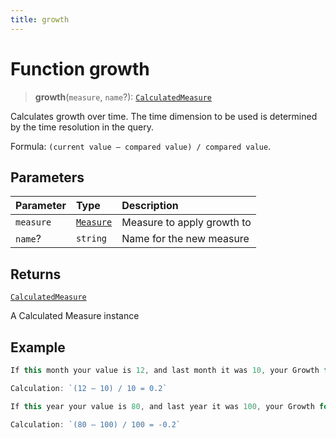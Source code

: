 ```yaml
---
title: growth
---
```


# Function growth

> **growth**(`measure`, `name`?): [`CalculatedMeasure`](../../../interfaces/interface.CalculatedMeasure.md)

Calculates growth over time. The time dimension to be used is determined by the time resolution in the query.

Formula: `(current value – compared value) / compared value`.

## Parameters

| Parameter | Type | Description |
| :------ | :------ | :------ |
| `measure` | [`Measure`](../../../interfaces/interface.Measure.md) | Measure to apply growth to |
| `name`? | `string` | Name for the new measure |

## Returns

[`CalculatedMeasure`](../../../interfaces/interface.CalculatedMeasure.md)

A Calculated Measure instance

## Example

```ts
If this month your value is 12, and last month it was 10, your Growth for this month is 20% (0.2).

Calculation: `(12 – 10) / 10 = 0.2`

If this year your value is 80, and last year it was 100, your Growth for this year is -20% ( -0.2).

Calculation: `(80 – 100) / 100 = -0.2`
```
